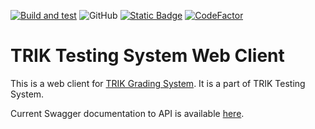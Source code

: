 [![Build and test](https://github.com/trik-testsys/trik-testsys-web-client/actions/workflows/build-and-test.yml/badge.svg)](https://github.com/trik-testsys/trik-testsys-web-client/actions/workflows/build-and-test.yml)
![GitHub](https://img.shields.io/github/license/trik-testsys/trik-testsys-grading-system?color=blue&logo=apache)
<a href="https://semver.org"><img alt="Static Badge" src="https://img.shields.io/badge/SemVer-Spec-blue?link=https%3A%2F%2Fsemver.org"></a>
[![CodeFactor](https://www.codefactor.io/repository/github/trik-testsys/trik-testsys-web-client/badge)](https://www.codefactor.io/repository/github/trik-testsys/trik-testsys-web-client)



# TRIK Testing System Web Client

This is a web client for [TRIK Grading System](https://github.com/trik-testsys/trik-testsys-grading-system). It is a part of TRIK Testing System.

Current Swagger documentation to API is available [here](https://app.swaggerhub.com/apis/5h15h4k1n9/trik-testsys-web-client/).